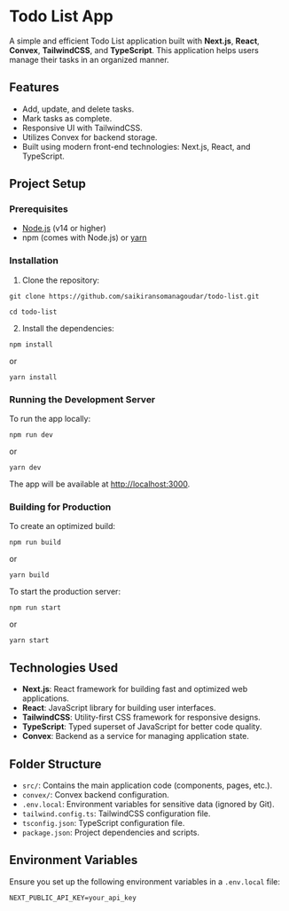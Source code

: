 # Todo List App

A simple and efficient Todo List application built with **Next.js**, **React**, **Convex**, **TailwindCSS**, and **TypeScript**. This application helps users manage their tasks in an organized manner.

## Features

- Add, update, and delete tasks.
- Mark tasks as complete.
- Responsive UI with TailwindCSS.
- Utilizes Convex for backend storage.
- Built using modern front-end technologies: Next.js, React, and TypeScript.

## Project Setup

### Prerequisites

- [Node.js](https://nodejs.org/) (v14 or higher)
- npm (comes with Node.js) or [yarn](https://yarnpkg.com/)

### Installation

1. Clone the repository:

`git clone https://github.com/saikiransomanagoudar/todo-list.git`

`cd todo-list`

2. Install the dependencies:

`npm install`

or

`yarn install`

### Running the Development Server

To run the app locally:

`npm run dev`

or

`yarn dev`

The app will be available at [http://localhost:3000](http://localhost:3000).

### Building for Production

To create an optimized build:

`npm run build`

or

`yarn build`

To start the production server:

`npm run start`

or

`yarn start`

## Technologies Used

- **Next.js**: React framework for building fast and optimized web applications.
- **React**: JavaScript library for building user interfaces.
- **TailwindCSS**: Utility-first CSS framework for responsive designs.
- **TypeScript**: Typed superset of JavaScript for better code quality.
- **Convex**: Backend as a service for managing application state.

## Folder Structure

- `src/`: Contains the main application code (components, pages, etc.).
- `convex/`: Convex backend configuration.
- `.env.local`: Environment variables for sensitive data (ignored by Git).
- `tailwind.config.ts`: TailwindCSS configuration file.
- `tsconfig.json`: TypeScript configuration file.
- `package.json`: Project dependencies and scripts.

## Environment Variables

Ensure you set up the following environment variables in a `.env.local` file:

`NEXT_PUBLIC_API_KEY=your_api_key`
